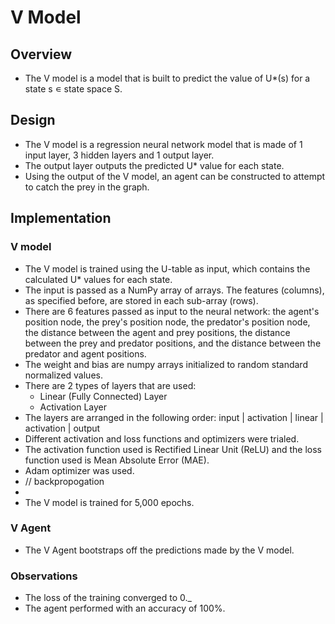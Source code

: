 # V Model

## Overview

- The V model is a model that is built to predict the value of U*(s) for a state s ∊ state space S.

## Design

- The V model is a regression neural network model that is made of 1 input layer, 3 hidden layers and 1 output layer.
- The output layer outputs the predicted U* value for each state.
- Using the output of the V model, an agent can be constructed to attempt to catch the prey in the graph.

## Implementation

### V model

- The V model is trained using the U-table as input, which contains the calculated U* values for each state.
- The input is passed as a NumPy array of arrays. The features (columns), as specified before, are stored in each sub-array (rows).
- There are 6 features passed as input to the neural network: the agent's position node, the prey's position node, the predator's position node, the distance between the agent and prey positions, the distance between the prey and predator positions, and the distance between the predator and agent positions.
- The weight and bias are numpy arrays initialized to random standard normalized values.
- There are 2 types of layers that are used:
    - Linear (Fully Connected) Layer
    - Activation Layer
- The layers are arranged in the following order: input | activation | linear | activation | output
- Different activation and loss functions and optimizers were trialed. 
- The activation function used is Rectified Linear Unit (ReLU) and the loss function used is Mean Absolute Error (MAE).
- Adam optimizer was used. 
- // backpropogation
- 
- The V model is trained for 5,000 epochs.

### V Agent

- The V Agent bootstraps off the predictions made by the V model.

### Observations

- The loss of the training converged to 0._
- The agent performed with an accuracy of 100%.